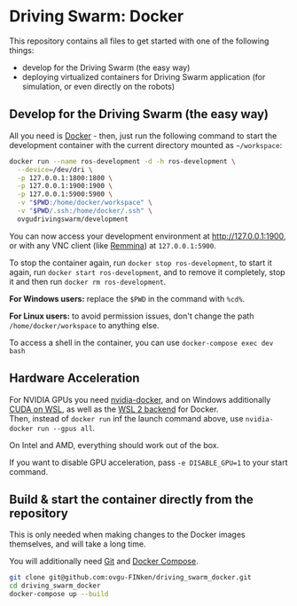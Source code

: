 # Driving Swarm: Docker

This repository contains all files to get started with one of the following things:

- develop for the Driving Swarm (the easy way)
- deploying virtualized containers for Driving Swarm application (for simulation, or even directly on the robots)

## Develop for the Driving Swarm (the easy way)

All you need is [Docker](https://docs.docker.com/engine/install/) - then, just run the following command to start the development container with the current directory mounted as `~/workspace`:

```bash
docker run --name ros-development -d -h ros-development \
  --device=/dev/dri \
  -p 127.0.0.1:1800:1800 \
  -p 127.0.0.1:1900:1900 \
  -p 127.0.0.1:5900:5900 \
  -v "$PWD:/home/docker/workspace" \
  -v "$PWD/.ssh:/home/docker/.ssh" \
  ovgudrivingswarm/development
```

You can now access your development environment at http://127.0.0.1:1900, or with any VNC client (like [Remmina](https://remmina.org/)) at `127.0.0.1:5900`.

To stop the container again, run `docker stop ros-development`, to start it again, run `docker start ros-development`, and to remove it completely, stop it and then run `docker rm ros-development`.

**For Windows users:** replace the `$PWD` in the command with `%cd%`.

**For Linux users:** to avoid permission issues, don't change the path `/home/docker/workspace` to anything else.

To access a shell in the container, you can use `docker-compose exec dev bash`

## Hardware Acceleration

For NVIDIA GPUs you need [nvidia-docker](https://docs.nvidia.com/datacenter/cloud-native/container-toolkit/install-guide.html#docker), and on Windows additionally
[CUDA on WSL](https://developer.nvidia.com/cuda/wsl), as well as the [WSL 2 backend](https://docs.docker.com/docker-for-windows/wsl/) for Docker.  
Then, instead of `docker run` inf the launch command above, use `nvidia-docker run --gpus all`.

On Intel and AMD, everything should work out of the box.

If you want to disable GPU acceleration, pass `-e DISABLE_GPU=1` to your start command.

## Build & start the container directly from the repository

This is only needed when making changes to the Docker images themselves, and will take a long time.

You will additionally need [Git](https://git-scm.com/downloads) and [Docker Compose](https://docs.docker.com/compose/install/).

```bash
git clone git@github.com:ovgu-FINken/driving_swarm_docker.git
cd driving_swarm_docker
docker-compose up --build
```
